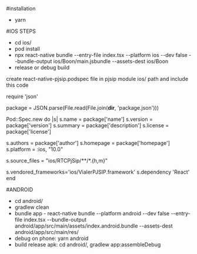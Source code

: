 #installation
- yarn

#IOS STEPS
- cd ios/
- pod install
- npx react-native bundle --entry-file index.tsx --platform ios --dev false --bundle-output ios/Boon/main.jsbundle --assets-dest ios/Boon
- release or debug build

create react-native-pjsip.podspec file in pjsip module ios/ path and include this code

require 'json'

package = JSON.parse(File.read(File.join(__dir__, 'package.json')))

Pod::Spec.new do |s|
s.name         = package['name']
s.version      = package['version']
s.summary      = package['description']
s.license      = package['license']

s.authors      = package['author']
s.homepage     = package['homepage']
s.platform     = :ios, "10.0"

s.source_files  = "ios/RTCPjSip/**/*.{h,m}"

s.vendored_frameworks='ios/VialerPJSIP.framework'
s.dependency 'React'
end

#ANDROID
- cd android/
- gradlew clean
- bundle app - react-native bundle --platform android --dev false --entry-file index.tsx --bundle-output android/app/src/main/assets/index.android.bundle --assets-dest android/app/src/main/res/
- debug on phone: yarn android
- build release apk: cd android/, gradlew app:assembleDebug

